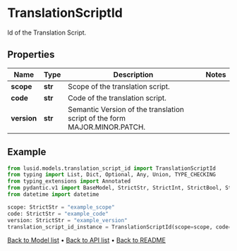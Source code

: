# TranslationScriptId

Id of the Translation Script.
## Properties
Name | Type | Description | Notes
------------ | ------------- | ------------- | -------------
**scope** | **str** | Scope of the translation script. | 
**code** | **str** | Code of the translation script. | 
**version** | **str** | Semantic Version of the translation script of the form MAJOR.MINOR.PATCH. | 
## Example

```python
from lusid.models.translation_script_id import TranslationScriptId
from typing import List, Dict, Optional, Any, Union, TYPE_CHECKING
from typing_extensions import Annotated
from pydantic.v1 import BaseModel, StrictStr, StrictInt, StrictBool, StrictFloat, StrictBytes, Field, validator, ValidationError, conlist, constr
from datetime import datetime

scope: StrictStr = "example_scope"
code: StrictStr = "example_code"
version: StrictStr = "example_version"
translation_script_id_instance = TranslationScriptId(scope=scope, code=code, version=version)

```

[Back to Model list](../README.md#documentation-for-models) &#8226; [Back to API list](../README.md#documentation-for-api-endpoints) &#8226; [Back to README](../README.md)

